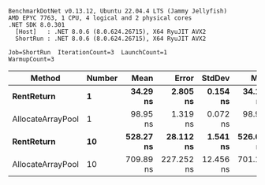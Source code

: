 ```

BenchmarkDotNet v0.13.12, Ubuntu 22.04.4 LTS (Jammy Jellyfish)
AMD EPYC 7763, 1 CPU, 4 logical and 2 physical cores
.NET SDK 8.0.301
  [Host]   : .NET 8.0.6 (8.0.624.26715), X64 RyuJIT AVX2
  ShortRun : .NET 8.0.6 (8.0.624.26715), X64 RyuJIT AVX2

Job=ShortRun  IterationCount=3  LaunchCount=1  
WarmupCount=3  

```
| Method            | Number | Mean      | Error      | StdDev    | Min       | Max       | Allocated |
|------------------ |------- |----------:|-----------:|----------:|----------:|----------:|----------:|
| **RentReturn**        | **1**      |  **34.29 ns** |   **2.805 ns** |  **0.154 ns** |  **34.19 ns** |  **34.47 ns** |         **-** |
| AllocateArrayPool | 1      |  98.95 ns |   1.319 ns |  0.072 ns |  98.90 ns |  99.03 ns |         - |
| **RentReturn**        | **10**     | **528.27 ns** |  **28.112 ns** |  **1.541 ns** | **526.62 ns** | **529.67 ns** |         **-** |
| AllocateArrayPool | 10     | 709.89 ns | 227.252 ns | 12.456 ns | 701.14 ns | 724.15 ns |         - |
